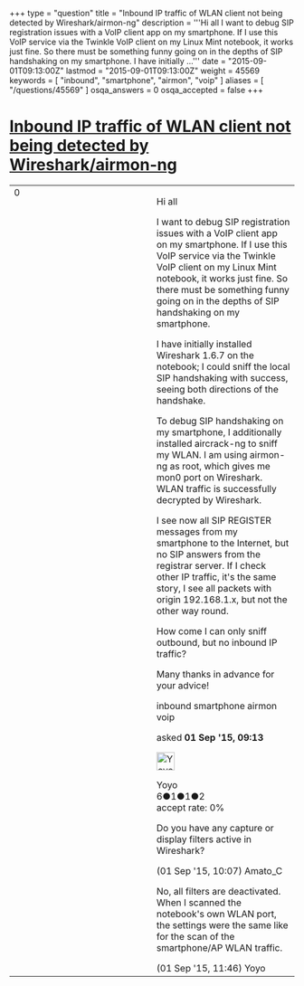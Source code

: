 +++
type = "question"
title = "Inbound IP traffic of WLAN client not being detected by Wireshark/airmon-ng"
description = '''Hi all I want to debug SIP registration issues with a VoIP client app on my smartphone. If I use this VoIP service via the Twinkle VoIP client on my Linux Mint notebook, it works just fine. So there must be something funny going on in the depths of SIP handshaking on my smartphone. I have initially ...'''
date = "2015-09-01T09:13:00Z"
lastmod = "2015-09-01T09:13:00Z"
weight = 45569
keywords = [ "inbound", "smartphone", "airmon", "voip" ]
aliases = [ "/questions/45569" ]
osqa_answers = 0
osqa_accepted = false
+++

<div class="headNormal">

# [Inbound IP traffic of WLAN client not being detected by Wireshark/airmon-ng](/questions/45569/inbound-ip-traffic-of-wlan-client-not-being-detected-by-wiresharkairmon-ng)

</div>

<div id="main-body">

<div id="askform">

<table id="question-table" style="width:100%;"><colgroup><col style="width: 50%" /><col style="width: 50%" /></colgroup><tbody><tr class="odd"><td style="width: 30px; vertical-align: top"><div class="vote-buttons"><div id="post-45569-score" class="post-score" title="current number of votes">0</div><div id="favorite-count" class="favorite-count"></div></div></td><td><div id="item-right"><div class="question-body"><p>Hi all</p><p>I want to debug SIP registration issues with a VoIP client app on my smartphone. If I use this VoIP service via the Twinkle VoIP client on my Linux Mint notebook, it works just fine. So there must be something funny going on in the depths of SIP handshaking on my smartphone.</p><p>I have initially installed Wireshark 1.6.7 on the notebook; I could sniff the local SIP handshaking with success, seeing both directions of the handshake.</p><p>To debug SIP handshaking on my smartphone, I additionally installed aircrack-ng to sniff my WLAN. I am using airmon-ng as root, which gives me mon0 port on Wireshark. WLAN traffic is successfully decrypted by Wireshark.</p><p>I see now all SIP REGISTER messages from my smartphone to the Internet, but no SIP answers from the registrar server. If I check other IP traffic, it's the same story, I see all packets with origin 192.168.1.x, but not the other way round.</p><p>How come I can only sniff outbound, but no inbound IP traffic?</p><p>Many thanks in advance for your advice!</p></div><div id="question-tags" class="tags-container tags">inbound smartphone airmon voip</div><div id="question-controls" class="post-controls"></div><div class="post-update-info-container"><div class="post-update-info post-update-info-user"><p>asked <strong>01 Sep '15, 09:13</strong></p><img src="https://secure.gravatar.com/avatar/40cd74f886bdf77ab6ecdb293f43d10d?s=32&amp;d=identicon&amp;r=g" class="gravatar" width="32" height="32" alt="Yoyo&#39;s gravatar image" /><p>Yoyo<br />
<span class="score" title="6 reputation points">6</span><span title="1 badges"><span class="badge1">●</span><span class="badgecount">1</span></span><span title="1 badges"><span class="silver">●</span><span class="badgecount">1</span></span><span title="2 badges"><span class="bronze">●</span><span class="badgecount">2</span></span><br />
<span class="accept_rate" title="Rate of the user&#39;s accepted answers">accept rate:</span> <span title="Yoyo has no accepted answers">0%</span></p></div></div><div id="comments-container-45569" class="comments-container"><span id="45570"></span><div id="comment-45570" class="comment"><div id="post-45570-score" class="comment-score"></div><div class="comment-text"><p>Do you have any capture or display filters active in Wireshark?</p></div><div id="comment-45570-info" class="comment-info"><span class="comment-age">(01 Sep '15, 10:07)</span> Amato_C</div></div><span id="45574"></span><div id="comment-45574" class="comment"><div id="post-45574-score" class="comment-score"></div><div class="comment-text"><p>No, all filters are deactivated. When I scanned the notebook's own WLAN port, the settings were the same like for the scan of the smartphone/AP WLAN traffic.</p></div><div id="comment-45574-info" class="comment-info"><span class="comment-age">(01 Sep '15, 11:46)</span> Yoyo</div></div></div><div id="comment-tools-45569" class="comment-tools"></div><div class="clear"></div><div id="comment-45569-form-container" class="comment-form-container"></div><div class="clear"></div></div></td></tr></tbody></table>

</div>

</div>


